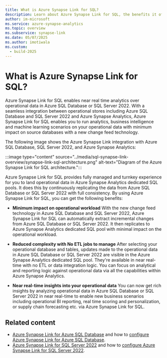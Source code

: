 ```yaml
---
title: What is Azure Synapse Link for SQL?
description: Learn about Azure Synapse Link for SQL, the benefits it offers, and price.
author: im-microsoft
ms.service: azure-synapse-analytics
ms.topic: overview
ms.subservice: synapse-link
ms.date: 05/07/2025
ms.author: imotiwala
ms.custom:
  - build-2025
---
```


# What is Azure Synapse Link for SQL?

Azure Synapse Link for SQL enables near real time analytics over operational data in Azure SQL Database or SQL Server 2022. With a seamless integration between operational stores including Azure SQL Database and SQL Server 2022 and Azure Synapse Analytics, Azure Synapse Link for SQL enables you to run analytics, business intelligence and machine learning scenarios on your operational data with minimum impact on source databases with a new change feed technology.

The following image shows the Azure Synapse Link integration with Azure SQL Database, SQL Server 2022, and Azure Synapse Analytics:

:::image type="content" source="../media/sql-synapse-link-overview/synapse-link-sql-architecture.png" alt-text="Diagram of the Azure Synapse Link for SQL architecture.":::

Azure Synapse Link for SQL provides fully managed and turnkey experience for you to land operational data in Azure Synapse Analytics dedicated SQL pools. It does this by continuously replicating the data from Azure SQL Database or SQL Server 2022 with full consistency. By using Azure Synapse Link for SQL, you can get the following benefits:

* **Minimum impact on operational workload**
With the new change feed technology in Azure SQL Database and SQL Server 2022, Azure Synapse Link for SQL can automatically extract incremental changes from Azure SQL Database or SQL Server 2022. It then replicates to Azure Synapse Analytics dedicated SQL pool with minimal impact on the operational workload.

* **Reduced complexity with No ETL jobs to manage**
After selecting your operational database and tables, updates made to the operational data in Azure SQL Database or SQL Server 2022 are visible in the Azure Synapse Analytics dedicated SQL pool. They're available in near real-time with no ETL or data integration logic. You can focus on analytical and reporting logic against operational data via all the capabilities within Azure Synapse Analytics.

* **Near real-time insights into your operational data**
You can now get rich insights by analyzing operational data in Azure SQL Database or SQL Server 2022 in near real-time to enable new business scenarios including operational BI reporting, real time scoring and personalization, or supply chain forecasting etc. via Azure Synapse Link for SQL.

## Related content

* [Azure Synapse Link for Azure SQL Database](sql-database-synapse-link.md) and how to [configure Azure Synapse Link for Azure SQL Database](connect-synapse-link-sql-database.md).
* [Azure Synapse Link for SQL Server 2022](sql-server-2022-synapse-link.md) and how to [configure Azure Synapse Link for SQL Server 2022](connect-synapse-link-sql-server-2022.md).

